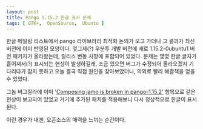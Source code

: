 ```yaml
---
layout: post
title: Pango 1.15.2 한글 표시 문제
tags: [ GTK+,  OpenSource,  Ubuntu ]
---
```


한글 메일링 리스트에서 pango 라이브러리 최적화 논의가 오고 가더니 그 결과가 최신 버전에 이미 반영된 모양이다. 엊그제(?) 우분투 개발 버전에 새로 1.15.2-0ubuntu1 버전 패키지가 올라왔는데, 릴리스 변동 사항에 포함되어 있었다. 문제는 몇몇 한글 글자가 흩어져서(?) 표시되는 현상이 발생하길래, 조금 있으면 버그가 수정되어 올라오겠지 기다리다가 참지 못하고 오늘 결국 직접 원인을 찾아보았더니, 의외로 빨리 해결책을 얻을 수 있었다.

그놈 버그질라에 이미 '[Composing jamo is broken in pango-1.15.2'](http://bugzilla.gnome.org/show_bug.cgi?id=388581) 항목으로 같은 현상이 보고되어 있었고 거기에 추가된 패치를 적용해보니 다시 정상적으로 한글이 표시된다.

이런 경우가 내겐, 오픈소스의 매력을 느끼는 순간이다.
